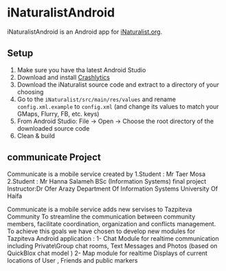 # iNaturalistAndroid

iNaturalistAndroid is an Android app for [iNaturalist.org](http://www.inaturalist.org).

## Setup

1. Make sure you have tha latest Android Studio
1. Download and install [Crashlytics](https://www.crashlytics.com/downloads/android-studio)
1. Download the iNaturalist source code and extract to a directory of your choosing
1. Go to the `iNaturalist/src/main/res/values` and rename `config.xml.example` to `config.xml` (and change its values to match your GMaps, Flurry, FB, etc. keys)
1. From Android Studio: File -> Open -> Choose the root directory of the downloaded source code
1. Clean & build

## communicate Project

Communicate is a mobile service created by 
1.Student : Mr Taer Mosa
2.Student : Mr Hanna Salameh
BSc (Information Systems) final project
Instructor:Dr Ofer Arazy
Department Of Information Systems
 University Of Haifa 

Communicate is a mobile service adds new servises to Tazpiteva Community To streamline the communication between community members, facilitate coordination, organization and conflicts management. To achieve this goals we have chosen to develop new modules for Tazpiteva Android application :
1- Chat Module for realtime communication including Private\Group chat rooms, Text Messages and Photos (based on QuickBlox chat model )
2- Map module for realtime Displays of current locations of  User , Friends and public markers 






